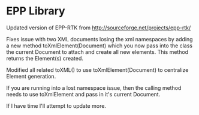 EPP Library
===========

Updated version of EPP-RTK from http://sourceforge.net/projects/epp-rtk/

Fixes issue with two XML documents losing the xml namespaces by adding a new method toXmlElement(Document)
which you now pass into the class the current Document to attach and create all new elements.  This method
returns the Element(s) created.

Modified all related toXML() to use toXmlElement(Document) to centralize Element generation.

If you are running into a lost namespace issue, then the calling method needs to use toXmlElement and pass in
it's current Document.

If I have time I'll attempt to update more.